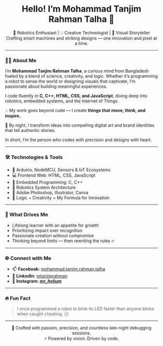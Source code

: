 <h1 align="center">Hello! I’m Mohammad Tanjim Rahman Talha 👋</h1>

<p align="center">
  🚀 Robotics Enthusiast | 💡 Creative Technologist | 🎨 Visual Storyteller <br/>
  Crafting smart machines and striking designs — one innovation and pixel at a time.
</p>

---

### 👨‍🔬 About Me

I’m **Mohammad Tanjim Rahman Talha**, a curious mind from Bangladesh fueled by a blend of science, creativity, and logic. Whether it’s programming a robot to sense the world or designing visuals that captivate, I’m passionate about building meaningful experiences.

I code fluently in **C, C++, HTML, CSS, and JavaScript**, diving deep into robotics, embedded systems, and the Internet of Things.

💡 My work goes beyond code — I create **things that move, think, and inspire.**

🎨 By night, I transform ideas into compelling digital art and brand identities that tell authentic stories.

In short, I’m the person who codes with precision and designs with heart.

---

### 🛠️ Technologies & Tools

- 🤖 Arduino, NodeMCU, Sensors & IoT Ecosystems  
- 💻 Frontend Web: HTML, CSS, JavaScript  
- 🔧 Embedded Programming: C, C++  
- 🧩 Robotics System Architecture  
- 🎨 Adobe Photoshop, Illustrator, Canva  
- 🧠 Logic + Creativity = My Formula for Innovation

---

### 🌟 What Drives Me

- Lifelong learner with an appetite for growth  
- Prioritizing impact over recognition  
- Passionate creation without compromise  
- Thinking beyond limits — then rewriting the rules 🔥

---

### 🌐 Connect with Me

- 📫 **Facebook:** [mohammad.tanjim.rahman.talha](https://www.facebook.com/mohammad.tanjim.rahman.talha)  
- 💼 **LinkedIn:** [mtanjimrahman](https://www.linkedin.com/in/mtanjimrahman/)  
- 📸 **Instagram:** [_____mr_helium_____](https://www.instagram.com/_____mr_helium_____/)

---

### 🔥 Fun Fact

> I once programmed a robot to blink its LED faster than anyone blinks when caught cheating. 😏

---

<p align="center">
  🧠 Crafted with passion, precision, and countless late-night debugging sessions.<br/>
  ⚡ Powered by vision. Driven by code.
</p>
